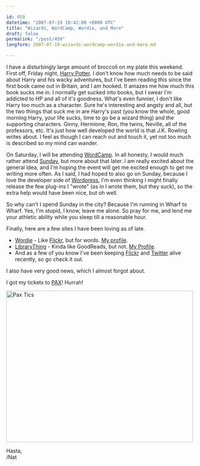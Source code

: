 ```yaml
---

id: 459
datetime: "2007-07-19 10:42:00 +0000 UTC"
title: "Wizards, WordCamp, Wordie, and More"
draft: false
permalink: "/post/459"
longform: 2007-07-19-wizards-wordcamp-wordie-and-more.md

---
```


I have a disturbingly large amount of broccoli on my plate this weekend. First off, Friday night, <a href="http://en.wikipedia.org/wiki/Harry_Potter_and_the_Deathly_Hallows">Harry Potter</a>. I don't know how much needs to be said about Harry and his wacky adventures, but I've been reading this since the first book came out in Britain, and I am hooked. It amazes me how much this book sucks me in. I normally get sucked into books, but I swear I'm addicted to HP and all of it's goodness. What's even funnier, I don't like Harry too much as a character. Sure he's interesting and angsty and all, but the two things that suck me in are Harry's past (you know the whole, good morning Harry, your life sucks, time to go be a wizard thing) and the supporting characters. Ginny, Hermione, Ron, the twins, Neville, all of the professors, etc. It's just how well developed the world is that J.K. Rowling writes about. I feel as though I can reach out and touch it, yet not too much is described so my mind can wander.

On Saturday, I will be attending <a href="http://2007.wordcamp.org/">WordCamp</a>. In all honesty, I would much rather attend <a href="http://2007.wordcamp.org/schedule/">Sunday</a>, but more about that later. I am really excited about the general idea, and I'm hoping the event will get me excited enough to get me writing more often. As I said, I had hoped to also go on Sunday, because I love the developer side of <a href="http://wordpress.org/">Wordpress</a>, I'm even thinking I might finally release the few plug-ins I "wrote" (as in I wrote them, but they suck), so the extra help would have been nice, but oh well.

So why can't I spend Sunday in the city? Because I'm running in Wharf to Wharf.  Yes, I'm stupid, I know, leave me alone. So pray for me, and lend me your athletic ability while you sleep till a reasonable hour.

Finally, here are a few sites I have been loving as of late.
<ul>
	<li><a href="http://www.wordie.org/">Wordie</a> - Like <a href="http://www.flickr.com/">Flickr</a>, but for words. <a href="http://www.wordie.org/people/icco">My profile</a>.</li>
	<li><a href="http://www.librarything.com/">LibraryThing</a> - Kinda like GoodReads, but not. <a href="http://www.librarything.com/profile/icco">My Profile</a>.</li>
	<li>And as a few of you know I've been keeping <a href="http://www.flickr.com/photos/icco/">Flickr</a> and <a href="http://twitter.com/icco">Twitter</a> alive recently, so go check it out.</li>
</ul>
I also have very good news, which I almost forgot about.

I got my tickets to <a href="http://www.pennyarcadeexpo.com/">PAX</a>! Hurrah!

<a href="http://www.flickr.com/photos/icco/857024166/" title="Photo Sharing"><img src="https://farm2.static.flickr.com/1126/857024166_26dcfd3053.jpg" width="500" height="406" alt="Pax Tics" /></a>

Hasta,  
/Nat

